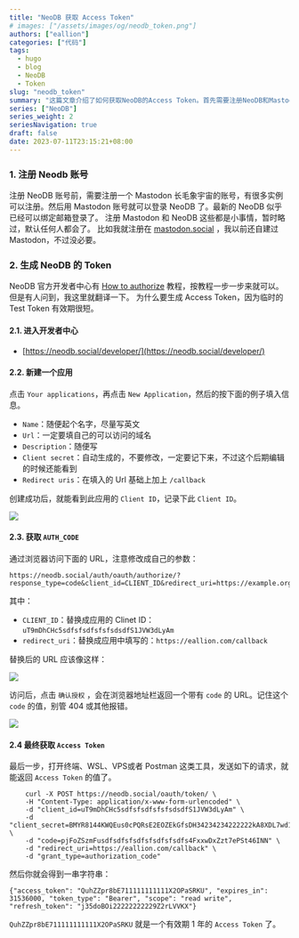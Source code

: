 ```yaml
---
title: "NeoDB 获取 Access Token"
# images: ["/assets/images/og/neodb_token.png"]
authors: ["eallion"]
categories: ["代码"]
tags: 
  - hugo
  - blog
  - NeoDB
  - Token
slug: "neodb_token"
summary: "这篇文章介绍了如何获取NeoDB的Access Token。首先需要注册NeoDB和Mastodon账号，并登录NeoDB。然后进入NeoDB的开发者中心，创建一个应用并获取AUTH_CODE。最后，通过发送请求，可以获取到有效期为1年的Access Token。"
series: ["NeoDB"]
series_weight: 2
seriesNavigation: true
draft: false
date: 2023-07-11T23:15:21+08:00
---
```


### 1. 注册 Neodb 账号

注册 NeoDB 账号前，需要注册一个 Mastodon 长毛象宇宙的账号，有很多实例可以注册。然后用 Mastodon 账号就可以登录 NeoDB 了。最新的 NeoDB 似乎已经可以绑定邮箱登录了。
注册 Mastodon 和 NeoDB 这些都是小事情，暂时略过，默认任何人都会了。
比如我就注册在 [mastodon.social](https://mastodon.social/@eallion) ，我以前还自建过 Mastodon，不过没必要。

### 2. 生成 NeoDB 的 Token

NeoDB 官方开发者中心有 [How to authorize](https://neodb.social/developer/) 教程，按教程一步一步来就可以。
但是有人问到，我这里就翻译一下。
为什么要生成 Access Token，因为临时的 Test Token 有效期很短。

#### 2.1. 进入开发者中心

- [https://neodb.social/developer/](https://neodb.social/developer/)

#### 2.2. 新建一个应用

点击 `Your applications`，再点击 `New Application`，然后的按下面的例子填入信息。

- `Name`：随便起个名字，尽量写英文
- `Url`：一定要填自己的可以访问的域名
- `Description`：随便写
- `Client secret`：自动生成的，不要修改，一定要记下来，不过这个后期编辑的时候还能看到
- `Redirect uris`：在填入的 Url 基础上加上 `/callback`

创建成功后，就能看到此应用的 `Client ID`，记录下此 `Client ID`。

![](/assets/images/posts/2023/07/creat_app.png)

#### 2.3. 获取 `AUTH_CODE`

通过浏览器访问下面的 URL，注意修改成自己的参数：

```
https://neodb.social/auth/oauth/authorize/?response_type=code&client_id=CLIENT_ID&redirect_uri=https://example.org/callback
```

其中：

- `CLIENT_ID`：替换成应用的 Clinet ID：`uT9mDhCHc5sdfsfsdfsfsfsdsdfS1JVW3dLyAm`
- `redirect_uri`：替换成应用中填写的：`https://eallion.com/callback`

替换后的 URL 应该像这样：

![](/assets/images/posts/2023/07/authorize.png)

访问后，点击 `确认授权` ，会在浏览器地址栏返回一个带有 `code` 的 URL。记住这个 `code` 的值，别管 404 或其他报错。

![](/assets/images/posts/2023/07/code.png)

#### 2.4 最终获取 `Access Token`

最后一步，打开终端、WSL、VPS或者 Postman 这类工具，发送如下的请求，就能返回 `Access Token` 的值了。

```
    curl -X POST https://neodb.social/oauth/token/ \
    -H "Content-Type: application/x-www-form-urlencoded" \
    -d "client_id=uT9mDhCHc5sdfsfsdfsfsfsdsdfS1JVW3dLyAm" \
    -d "client_secret=BMYR8144KWQEus0cPQRsE2EOZEkGfsDH34234234222222kA8XDL7wd1sgpDybvxMhvEyDUU5V0evZd8gKWhL2" \
    -d "code=pjFoZSzmFusdfsdfsfsdfsfsdfsfsdfs4FxxwDxZzt7ePSt46INN" \
    -d "redirect_uri=https://eallion.com/callback" \
    -d "grant_type=authorization_code"
```

然后你就会得到一串字符串：

```
{"access_token": "QuhZZpr8bE711111111111X2OPaSRKU", "expires_in": 31536000, "token_type": "Bearer", "scope": "read write", "refresh_token": "j35doBOi22222222229Z2rLVVKX"}
```

`QuhZZpr8bE711111111111X2OPaSRKU` 就是一个有效期 1 年的 `Access Token` 了。
